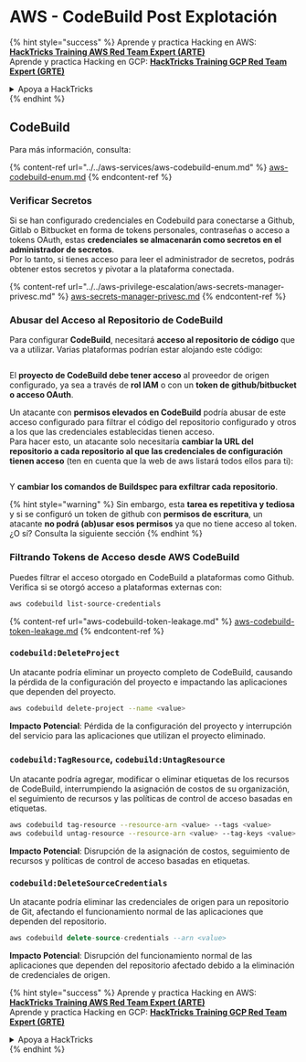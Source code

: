 # AWS - CodeBuild Post Explotación

{% hint style="success" %}
Aprende y practica Hacking en AWS:<img src="../../../../.gitbook/assets/image (1) (1) (1) (1).png" alt="" data-size="line">[**HackTricks Training AWS Red Team Expert (ARTE)**](https://training.hacktricks.xyz/courses/arte)<img src="../../../../.gitbook/assets/image (1) (1) (1) (1).png" alt="" data-size="line">\
Aprende y practica Hacking en GCP: <img src="../../../../.gitbook/assets/image (2) (1).png" alt="" data-size="line">[**HackTricks Training GCP Red Team Expert (GRTE)**<img src="../../../../.gitbook/assets/image (2) (1).png" alt="" data-size="line">](https://training.hacktricks.xyz/courses/grte)

<details>

<summary>Apoya a HackTricks</summary>

* Revisa los [**planes de suscripción**](https://github.com/sponsors/carlospolop)!
* **Únete al** 💬 [**grupo de Discord**](https://discord.gg/hRep4RUj7f) o al [**grupo de telegram**](https://t.me/peass) o **síguenos** en **Twitter** 🐦 [**@hacktricks\_live**](https://twitter.com/hacktricks_live)**.**
* **Comparte trucos de hacking enviando PRs a los** [**HackTricks**](https://github.com/carlospolop/hacktricks) y [**HackTricks Cloud**](https://github.com/carlospolop/hacktricks-cloud) repos de github.

</details>
{% endhint %}

## CodeBuild

Para más información, consulta:

{% content-ref url="../../aws-services/aws-codebuild-enum.md" %}
[aws-codebuild-enum.md](../../aws-services/aws-codebuild-enum.md)
{% endcontent-ref %}

### Verificar Secretos

Si se han configurado credenciales en Codebuild para conectarse a Github, Gitlab o Bitbucket en forma de tokens personales, contraseñas o acceso a tokens OAuth, estas **credenciales se almacenarán como secretos en el administrador de secretos**.\
Por lo tanto, si tienes acceso para leer el administrador de secretos, podrás obtener estos secretos y pivotar a la plataforma conectada.

{% content-ref url="../../aws-privilege-escalation/aws-secrets-manager-privesc.md" %}
[aws-secrets-manager-privesc.md](../../aws-privilege-escalation/aws-secrets-manager-privesc.md)
{% endcontent-ref %}

### Abusar del Acceso al Repositorio de CodeBuild

Para configurar **CodeBuild**, necesitará **acceso al repositorio de código** que va a utilizar. Varias plataformas podrían estar alojando este código:

<figure><img src="../../../../.gitbook/assets/image (96).png" alt=""><figcaption></figcaption></figure>

El **proyecto de CodeBuild debe tener acceso** al proveedor de origen configurado, ya sea a través de **rol IAM** o con un **token de github/bitbucket o acceso OAuth**.

Un atacante con **permisos elevados en CodeBuild** podría abusar de este acceso configurado para filtrar el código del repositorio configurado y otros a los que las credenciales establecidas tienen acceso.\
Para hacer esto, un atacante solo necesitaría **cambiar la URL del repositorio a cada repositorio al que las credenciales de configuración tienen acceso** (ten en cuenta que la web de aws listará todos ellos para ti):

<figure><img src="../../../../.gitbook/assets/image (107).png" alt=""><figcaption></figcaption></figure>

Y **cambiar los comandos de Buildspec para exfiltrar cada repositorio**.

{% hint style="warning" %}
Sin embargo, esta **tarea es repetitiva y tediosa** y si se configuró un token de github con **permisos de escritura**, un atacante **no podrá (ab)usar esos permisos** ya que no tiene acceso al token.\
¿O sí? Consulta la siguiente sección
{% endhint %}

### Filtrando Tokens de Acceso desde AWS CodeBuild

Puedes filtrar el acceso otorgado en CodeBuild a plataformas como Github. Verifica si se otorgó acceso a plataformas externas con:
```bash
aws codebuild list-source-credentials
```
{% content-ref url="aws-codebuild-token-leakage.md" %}
[aws-codebuild-token-leakage.md](aws-codebuild-token-leakage.md)
{% endcontent-ref %}

### `codebuild:DeleteProject`

Un atacante podría eliminar un proyecto completo de CodeBuild, causando la pérdida de la configuración del proyecto e impactando las aplicaciones que dependen del proyecto.
```bash
aws codebuild delete-project --name <value>
```
**Impacto Potencial**: Pérdida de la configuración del proyecto y interrupción del servicio para las aplicaciones que utilizan el proyecto eliminado.

### `codebuild:TagResource`, `codebuild:UntagResource`

Un atacante podría agregar, modificar o eliminar etiquetas de los recursos de CodeBuild, interrumpiendo la asignación de costos de su organización, el seguimiento de recursos y las políticas de control de acceso basadas en etiquetas.
```bash
aws codebuild tag-resource --resource-arn <value> --tags <value>
aws codebuild untag-resource --resource-arn <value> --tag-keys <value>
```
**Impacto Potencial**: Disrupción de la asignación de costos, seguimiento de recursos y políticas de control de acceso basadas en etiquetas.

### `codebuild:DeleteSourceCredentials`

Un atacante podría eliminar las credenciales de origen para un repositorio de Git, afectando el funcionamiento normal de las aplicaciones que dependen del repositorio.
```sql
aws codebuild delete-source-credentials --arn <value>
```
**Impacto Potencial**: Disrupción del funcionamiento normal de las aplicaciones que dependen del repositorio afectado debido a la eliminación de credenciales de origen.

{% hint style="success" %}
Aprende y practica Hacking en AWS:<img src="../../../../.gitbook/assets/image (1) (1) (1) (1).png" alt="" data-size="line">[**HackTricks Training AWS Red Team Expert (ARTE)**](https://training.hacktricks.xyz/courses/arte)<img src="../../../../.gitbook/assets/image (1) (1) (1) (1).png" alt="" data-size="line">\
Aprende y practica Hacking en GCP: <img src="../../../../.gitbook/assets/image (2) (1).png" alt="" data-size="line">[**HackTricks Training GCP Red Team Expert (GRTE)**<img src="../../../../.gitbook/assets/image (2) (1).png" alt="" data-size="line">](https://training.hacktricks.xyz/courses/grte)

<details>

<summary>Apoya a HackTricks</summary>

* Revisa los [**planes de suscripción**](https://github.com/sponsors/carlospolop)!
* **Únete al** 💬 [**grupo de Discord**](https://discord.gg/hRep4RUj7f) o al [**grupo de telegram**](https://t.me/peass) o **síguenos** en **Twitter** 🐦 [**@hacktricks\_live**](https://twitter.com/hacktricks_live)**.**
* **Comparte trucos de hacking enviando PRs a los** [**HackTricks**](https://github.com/carlospolop/hacktricks) y [**HackTricks Cloud**](https://github.com/carlospolop/hacktricks-cloud) repositorios de github.

</details>
{% endhint %}
